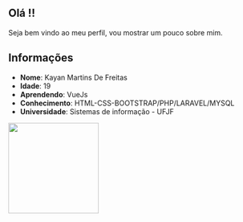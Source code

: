 ## Olá !!

Seja bem vindo ao meu perfil, vou mostrar um pouco sobre mim.

## Informações
  
  * **Nome**: Kayan Martins De Freitas     
  * **Idade**: 19
  * **Aprendendo**: VueJs
  * **Conhecimento**: HTML-CSS-BOOTSTRAP/PHP/LARAVEL/MYSQL
  * **Universidade**: Sistemas de informação - UFJF

<div>
  <a href="https://github.com/Kaymartins">
  <img height="180em" src="https://github-readme-stats.vercel.app/api/top-langs/?username=Kaymartins&layout=compact&langs_count=100&count_private=true&theme=dark"/>
</div>

